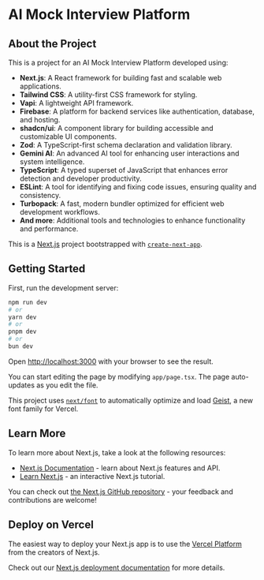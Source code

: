 # AI Mock Interview Platform

## About the Project

This is a project for an AI Mock Interview Platform developed using:

- **Next.js**: A React framework for building fast and scalable web applications.
- **Tailwind CSS**: A utility-first CSS framework for styling.
- **Vapi**: A lightweight API framework.
- **Firebase**: A platform for backend services like authentication, database, and hosting.
- **shadcn/ui**: A component library for building accessible and customizable UI components.
- **Zod**: A TypeScript-first schema declaration and validation library.
- **Gemini AI**: An advanced AI tool for enhancing user interactions and system intelligence.
- **TypeScript**: A typed superset of JavaScript that enhances error detection and developer productivity.
- **ESLint**: A tool for identifying and fixing code issues, ensuring quality and consistency.
- **Turbopack**: A fast, modern bundler optimized for efficient web development workflows.
- **And more**: Additional tools and technologies to enhance functionality and performance.

This is a [Next.js](https://nextjs.org) project bootstrapped with [`create-next-app`](https://nextjs.org/docs/app/api-reference/cli/create-next-app).

## Getting Started

First, run the development server:

```bash
npm run dev
# or
yarn dev
# or
pnpm dev
# or
bun dev
```

Open [http://localhost:3000](http://localhost:3000) with your browser to see the result.

You can start editing the page by modifying `app/page.tsx`. The page auto-updates as you edit the file.

This project uses [`next/font`](https://nextjs.org/docs/app/building-your-application/optimizing/fonts) to automatically optimize and load [Geist](https://vercel.com/font), a new font family for Vercel.

## Learn More

To learn more about Next.js, take a look at the following resources:

- [Next.js Documentation](https://nextjs.org/docs) - learn about Next.js features and API.
- [Learn Next.js](https://nextjs.org/learn) - an interactive Next.js tutorial.

You can check out [the Next.js GitHub repository](https://github.com/vercel/next.js) - your feedback and contributions are welcome!

## Deploy on Vercel

The easiest way to deploy your Next.js app is to use the [Vercel Platform](https://vercel.com/new?utm_medium=default-template&filter=next.js&utm_source=create-next-app&utm_campaign=create-next-app-readme) from the creators of Next.js.

Check out our [Next.js deployment documentation](https://nextjs.org/docs/app/building-your-application/deploying) for more details.
